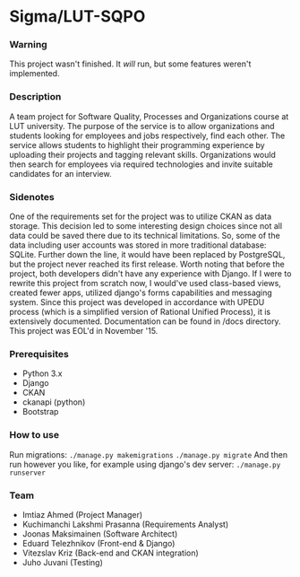Sigma/LUT-SQPO
========

### Warning
This project wasn't finished. It *will* run, but some features weren't implemented.

### Description
A team project for Software Quality, Processes and Organizations course at LUT university. The purpose of the service is to allow organizations and students looking for employees and jobs respectively, find each other. The service allows students to highlight their programming experience by uploading their projects and tagging relevant skills. Organizations would then search for employees via required technologies and invite suitable candidates for an interview.

### Sidenotes
One of the requirements set for the project was to utilize CKAN as data storage. This decision led to some interesting design choices since not all data could be saved there due to its technical limitations. So, some of the data including user accounts was stored in more traditional database: SQLite. Further down the line, it would have been replaced by PostgreSQL, but the project never reached its first release.
Worth noting that before the project, both developers didn't have any experience with Django. If I were to rewrite this project from scratch now, I would've used class-based views, created fewer apps, utilized django's forms capabilities and messaging system.
Since this project was developed in accordance with UPEDU process (which is a simplified version of Rational Unified Process), it is extensively documented. Documentation can be found in /docs directory.
This project was EOL'd in November '15.

### Prerequisites
- Python 3.x
- Django
- CKAN
- ckanapi (python)
- Bootstrap

### How to use
Run migrations:
`./manage.py makemigrations`
`./manage.py migrate`
And then run however you like, for example using django's dev server:
`./manage.py runserver`

### Team
- Imtiaz Ahmed (Project Manager)
- Kuchimanchi Lakshmi Prasanna (Requirements Analyst)
- Joonas Maksimainen (Software Architect)
- Eduard Telezhnikov (Front-end & Django)
- Vitezslav Kriz (Back-end and CKAN integration)
- Juho Juvani (Testing)